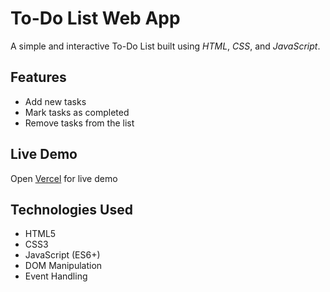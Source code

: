 # To-Do List Web App

A simple and interactive To-Do List built using *HTML*, *CSS*, and *JavaScript*.

## Features

- Add new tasks
- Mark tasks as completed
- Remove tasks from the list

## Live Demo

Open [Vercel](https://https://elevate-labs-task2.vercel.app/) for live demo

## Technologies Used

- HTML5
- CSS3
- JavaScript (ES6+)
- DOM Manipulation
- Event Handling

